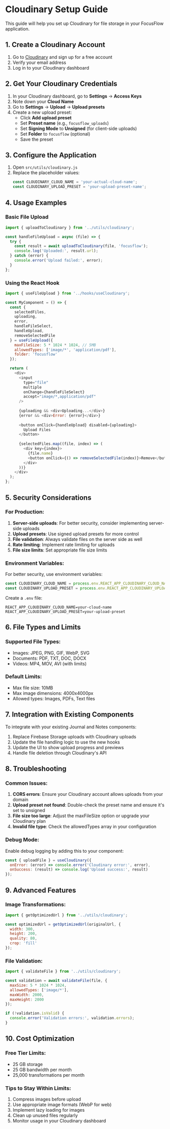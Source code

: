 # Cloudinary Setup Guide

This guide will help you set up Cloudinary for file storage in your FocusFlow application.

## 1. Create a Cloudinary Account

1. Go to [Cloudinary](https://cloudinary.com/) and sign up for a free account
2. Verify your email address
3. Log in to your Cloudinary dashboard

## 2. Get Your Cloudinary Credentials

1. In your Cloudinary dashboard, go to **Settings** → **Access Keys**
2. Note down your **Cloud Name**
3. Go to **Settings** → **Upload** → **Upload presets**
4. Create a new upload preset:
   - Click **Add upload preset**
   - Set **Preset name** (e.g., `focusflow_uploads`)
   - Set **Signing Mode** to **Unsigned** (for client-side uploads)
   - Set **Folder** to `focusflow` (optional)
   - Save the preset

## 3. Configure the Application

1. Open `src/utils/cloudinary.js`
2. Replace the placeholder values:
   ```javascript
   const CLOUDINARY_CLOUD_NAME = 'your-actual-cloud-name';
   const CLOUDINARY_UPLOAD_PRESET = 'your-upload-preset-name';
   ```

## 4. Usage Examples

### Basic File Upload
```javascript
import { uploadToCloudinary } from '../utils/cloudinary';

const handleFileUpload = async (file) => {
  try {
    const result = await uploadToCloudinary(file, 'focusflow');
    console.log('Uploaded:', result.url);
  } catch (error) {
    console.error('Upload failed:', error);
  }
};
```

### Using the React Hook
```javascript
import { useFileUpload } from '../hooks/useCloudinary';

const MyComponent = () => {
  const {
    selectedFiles,
    uploading,
    error,
    handleFileSelect,
    handleUpload,
    removeSelectedFile
  } = useFileUpload({
    maxFileSize: 5 * 1024 * 1024, // 5MB
    allowedTypes: ['image/*', 'application/pdf'],
    folder: 'focusflow'
  });

  return (
    <div>
      <input 
        type="file" 
        multiple 
        onChange={handleFileSelect}
        accept="image/*,application/pdf"
      />
      
      {uploading && <div>Uploading...</div>}
      {error && <div>Error: {error}</div>}
      
      <button onClick={handleUpload} disabled={uploading}>
        Upload Files
      </button>
      
      {selectedFiles.map((file, index) => (
        <div key={index}>
          {file.name}
          <button onClick={() => removeSelectedFile(index)}>Remove</button>
        </div>
      ))}
    </div>
  );
};
```

## 5. Security Considerations

### For Production:
1. **Server-side uploads**: For better security, consider implementing server-side uploads
2. **Upload presets**: Use signed upload presets for more control
3. **File validation**: Always validate files on the server side as well
4. **Rate limiting**: Implement rate limiting for uploads
5. **File size limits**: Set appropriate file size limits

### Environment Variables:
For better security, use environment variables:
```javascript
const CLOUDINARY_CLOUD_NAME = process.env.REACT_APP_CLOUDINARY_CLOUD_NAME;
const CLOUDINARY_UPLOAD_PRESET = process.env.REACT_APP_CLOUDINARY_UPLOAD_PRESET;
```

Create a `.env` file:
```
REACT_APP_CLOUDINARY_CLOUD_NAME=your-cloud-name
REACT_APP_CLOUDINARY_UPLOAD_PRESET=your-upload-preset
```

## 6. File Types and Limits

### Supported File Types:
- Images: JPEG, PNG, GIF, WebP, SVG
- Documents: PDF, TXT, DOC, DOCX
- Videos: MP4, MOV, AVI (with limits)

### Default Limits:
- Max file size: 10MB
- Max image dimensions: 4000x4000px
- Allowed types: Images, PDFs, Text files

## 7. Integration with Existing Components

To integrate with your existing Journal and Notes components:

1. Replace Firebase Storage uploads with Cloudinary uploads
2. Update the file handling logic to use the new hooks
3. Update the UI to show upload progress and previews
4. Handle file deletion through Cloudinary's API

## 8. Troubleshooting

### Common Issues:
1. **CORS errors**: Ensure your Cloudinary account allows uploads from your domain
2. **Upload preset not found**: Double-check the preset name and ensure it's set to unsigned
3. **File size too large**: Adjust the maxFileSize option or upgrade your Cloudinary plan
4. **Invalid file type**: Check the allowedTypes array in your configuration

### Debug Mode:
Enable debug logging by adding this to your component:
```javascript
const { uploadFile } = useCloudinary({
  onError: (error) => console.error('Cloudinary error:', error),
  onSuccess: (result) => console.log('Upload success:', result)
});
```

## 9. Advanced Features

### Image Transformations:
```javascript
import { getOptimizedUrl } from '../utils/cloudinary';

const optimizedUrl = getOptimizedUrl(originalUrl, {
  width: 300,
  height: 200,
  quality: 80,
  crop: 'fill'
});
```

### File Validation:
```javascript
import { validateFile } from '../utils/cloudinary';

const validation = await validateFile(file, {
  maxSize: 5 * 1024 * 1024,
  allowedTypes: ['image/*'],
  maxWidth: 2000,
  maxHeight: 2000
});

if (!validation.isValid) {
  console.error('Validation errors:', validation.errors);
}
```

## 10. Cost Optimization

### Free Tier Limits:
- 25 GB storage
- 25 GB bandwidth per month
- 25,000 transformations per month

### Tips to Stay Within Limits:
1. Compress images before upload
2. Use appropriate image formats (WebP for web)
3. Implement lazy loading for images
4. Clean up unused files regularly
5. Monitor usage in your Cloudinary dashboard 
